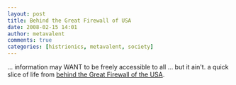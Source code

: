```yaml
---
layout: post
title: Behind the Great Firewall of USA
date: 2008-02-15 14:01
author: metavalent
comments: true
categories: [histrionics, metavalent, society]
---
```

... information may WANT to be freely accessible to all ... but it ain't. a quick slice of life from <a href="https://screencast.com/t/ZhXutaZc5">behind the Great Firewall of the USA</a>.

